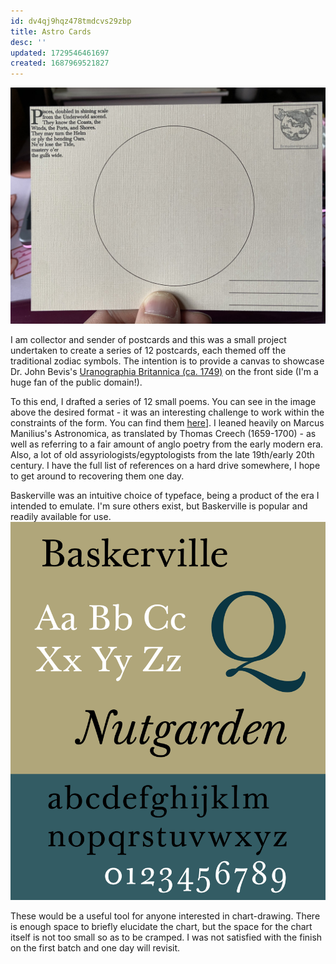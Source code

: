```yaml
---
id: dv4qj9hqz478tmdcvs29zbp
title: Astro Cards
desc: ''
updated: 1729546461697
created: 1687969521827
---
```

![Postcard](assets/postcard-pisces.png)

I am collector and sender of postcards and this was a small project undertaken to create a series of 12 postcards, each themed off the traditional zodiac symbols. The intention is to provide a canvas to showcase Dr. John Bevis's [Uranographia Britannica (ca. 1749)](https://publicdomainreview.org/collection/bevis-uranographia) on the front side (I'm a huge fan of the public domain!).

To this end, I drafted a series of 12 small poems. You can see in the image above the desired format - it was an interesting challenge to work within the constraints of the form. You can find them [here]([writing.creative.astro-poems)]. I leaned heavily on Marcus Manilius's Astronomica, as translated by Thomas Creech (1659-1700) - as well as referring to a fair amount of anglo poetry from the early modern era. Also, a lot of old assyriologists/egyptologists from the late 19th/early 20th century. I have the full list of references on a hard drive somewhere, I hope to get around to recovering them one day.

Baskerville was an intuitive choice of typeface, being a product of the era I intended to emulate. I'm sure others exist, but Baskerville is popular and readily available for use.
![Baskerville](assets/baskerville.png)

These would be a useful tool for anyone interested in chart-drawing. There is enough space to briefly elucidate the chart, but the space for the chart itself is not too small so as to be cramped. I was not satisfied with the finish on the first batch and one day will revisit.
